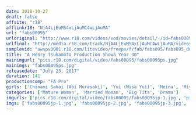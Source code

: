 ```yaml
---
date: 2018-10-27
draft: false
affsite: "r18"
afflinkr18: "NjA4LjEuMS4xLjAuMC4wLjAuMA"
url: "fabs00095"
urloriginal: "http://www.r18.com/videos/vod/movies/detail/-/id=fabs00095"
urlfinal: "http://media.r18.com/track/NjA4LjEuMS4xLjAuMC4wLjAuMA/videos/vod/movies/detail/-/id=fabs00095"
samplevid: "awspv3001.r18.com/litevideo/freepv/f/fab/fabs095/fabs095_dmb_w.mp4"
title: "A Henry Tsukamoto Production Showa Year 30"
mainimgurl: "pics.r18.com/digital/video/fabs00095/fabs00095ps.jpg"
mainimgs: "fabs00095ps.jpg"
releasedate: "July 23, 2017"
duration: 141
productioncomp: "FA Pro"
girls: ['Chinami Sakai (Aoi Murasaki)', 'Yui (Misa Yui)', 'Meina', 'Miyabi Kagami', 'Sayaka (Atzusa Kyono)', 'Mina Manabe', 'Maika Asai', 'Erika Natsumi', 'Nana Aiba', 'Rui Tsukimoto']
categories: ['Mature Woman', 'Married Woman', 'Big Tits', 'Drama']
imgurls: ['pics.r18.com/digital/video/fabs00095/fabs00095jp-1.jpg', 'pics.r18.com/digital/video/fabs00095/fabs00095jp-2.jpg', 'pics.r18.com/digital/video/fabs00095/fabs00095jp-3.jpg', 'pics.r18.com/digital/video/fabs00095/fabs00095jp-4.jpg', 'pics.r18.com/digital/video/fabs00095/fabs00095jp-5.jpg', 'pics.r18.com/digital/video/fabs00095/fabs00095jp-6.jpg', 'pics.r18.com/digital/video/fabs00095/fabs00095jp-7.jpg', 'pics.r18.com/digital/video/fabs00095/fabs00095jp-8.jpg', 'pics.r18.com/digital/video/fabs00095/fabs00095jp-9.jpg', 'pics.r18.com/digital/video/fabs00095/fabs00095jp-10.jpg', 'pics.r18.com/digital/video/fabs00095/fabs00095jp-11.jpg', 'pics.r18.com/digital/video/fabs00095/fabs00095jp-12.jpg', 'pics.r18.com/digital/video/fabs00095/fabs00095jp-13.jpg', 'pics.r18.com/digital/video/fabs00095/fabs00095jp-14.jpg', 'pics.r18.com/digital/video/fabs00095/fabs00095jp-15.jpg', 'pics.r18.com/digital/video/fabs00095/fabs00095jp-16.jpg', 'pics.r18.com/digital/video/fabs00095/fabs00095jp-17.jpg', 'pics.r18.com/digital/video/fabs00095/fabs00095jp-18.jpg', 'pics.r18.com/digital/video/fabs00095/fabs00095jp-19.jpg', 'pics.r18.com/digital/video/fabs00095/fabs00095jp-20.jpg']
imgs: ['fabs00095jp-1.jpg', 'fabs00095jp-2.jpg', 'fabs00095jp-3.jpg', 'fabs00095jp-4.jpg', 'fabs00095jp-5.jpg', 'fabs00095jp-6.jpg', 'fabs00095jp-7.jpg', 'fabs00095jp-8.jpg', 'fabs00095jp-9.jpg', 'fabs00095jp-10.jpg', 'fabs00095jp-11.jpg', 'fabs00095jp-12.jpg', 'fabs00095jp-13.jpg', 'fabs00095jp-14.jpg', 'fabs00095jp-15.jpg', 'fabs00095jp-16.jpg', 'fabs00095jp-17.jpg', 'fabs00095jp-18.jpg', 'fabs00095jp-19.jpg', 'fabs00095jp-20.jpg']
---
```

